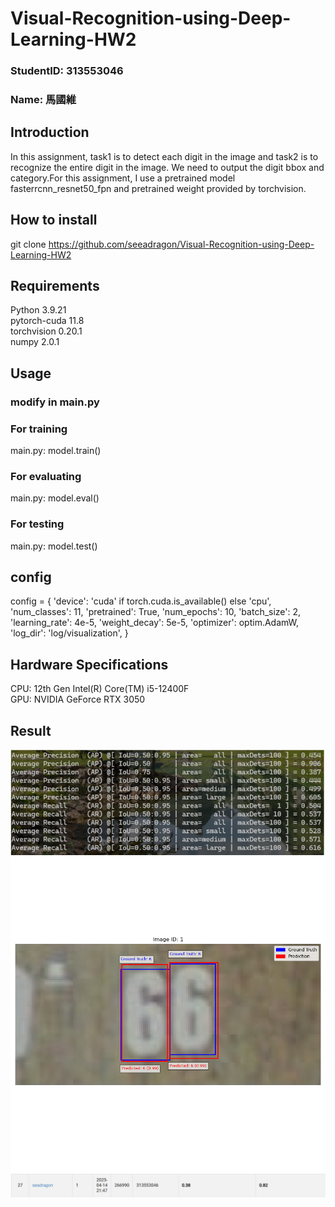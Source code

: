 # Visual-Recognition-using-Deep-Learning-HW2

### StudentID: 313553046
### Name: 馬國維

## Introduction
In this assignment, task1 is to detect each digit in the image and task2 is to recognize the entire digit in the image. We need to output the digit bbox and category.For this assignment,  I use a pretrained model fasterrcnn_resnet50_fpn and pretrained weight provided by torchvision.

## How to install
git clone https://github.com/seeadragon/Visual-Recognition-using-Deep-Learning-HW2

## Requirements
Python                    3.9.21  
pytorch-cuda              11.8  
torchvision               0.20.1  
numpy                     2.0.1  

## Usage
### modify in main.py
### For training
main.py: model.train()
### For evaluating
main.py: model.eval()
### For testing
main.py: model.test()

## config
config = {
        'device': 'cuda' if torch.cuda.is_available() else 'cpu',
        'num_classes': 11,
        'pretrained': True,
        'num_epochs': 10,
        'batch_size': 2,
        'learning_rate': 4e-5,
        'weight_decay': 5e-5,
        'optimizer': optim.AdamW,
        'log_dir': 'log/visualization',
    }

## Hardware Specifications
CPU: 12th Gen Intel(R) Core(TM) i5-12400F  
GPU: NVIDIA GeForce RTX 3050

## Result

![COCOeval](image/mAP.png)
![bbox](image/bbox.png)
![leaderboard](image/leaderboard.png)